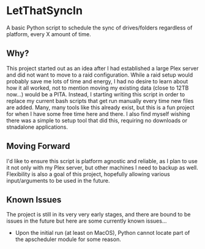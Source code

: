 # LetThatSyncIn
A basic Python script to schedule the sync of drives/folders regardless of platform, every X amount of time.


## Why?
This project started out as an idea after I had established a large Plex server and did not want to move to a raid configuration.
While a raid setup would probably save me lots of time and energy, I had no desire to learn about how it all worked, not to mention moving my existing data (close to 12TB now...) would be a PITA.
Instead, I starting writing this script in order to replace my current bash scripts that get run manually every time new files are added.
Many, many tools like this already exist, but this is a fun project for when I have some free time here and there.
I also find myself wishing there was a simple to setup tool that did this, requiring no downloads or stnadalone applications.

## Moving Forward
I'd like to ensure this script is platform agnostic and reliable, as I plan to use it not only with my Plex server, but other machines I need to backup as well.
Flexibility is also a goal of this project, hopefully allowing various input/arguments to be used in the future.

## Known Issues
The project is still in its very very early stages, and there are bound to be issues in the future but here are some currently known issues...
- Upon the initial run (at least on MacOS), Python cannot locate part of the apscheduler module for some reason.
